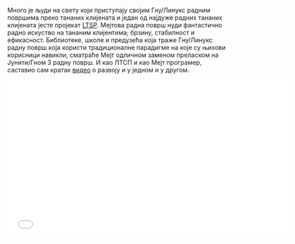 <!--
.. link: https://www.youtube.com/watch?v=pnL47bbFN68
.. description:
.. tags: LTSP
.. date: 2013-03-20 11:30:13
.. title: Мејт и LTSP
.. slug: 2013-03-20-mate-and-ltsp
.. author: Scott Balneaves
-->

Много је људи на свету који приступају својим Гну/Линукс радним површима
преко тананих клијената и један од најдуже радних тананих клијената
јесте пројекат [LTSP](https://ltsp.org). Мејтова радна површ нуди
фантастично радно искуство на тананим клијентима; брзину, стабилност и ефикасност.
Библиотеке, школе и предузећа која траже Гну/Линукс радну површ која користи
традиционалне парадигме на које су њихови корисници навикли, сматраће Мејт одличном
заменом преласком на Јунити/Гном 3 радну површ. И као ЛТСП и као Мејт
програмер, саставио сам кратак [видео](https://www.youtube.com/watch?v=pnL47bbFN68)
о развоју и у једном и у другом.

<iframe width="640" height="360" src="//www.youtube.com/embed/pnL47bbFN68" frameborder="0" allowfullscreen></iframe>
